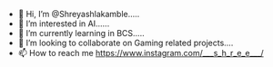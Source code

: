 - 👋 Hi, I’m @Shreyashlakamble.....
- 👀 I’m interested in AI......
- 🌱 I’m currently learning in BCS.....
- 💞️ I’m looking to collaborate on Gaming related projects....
- 📫 How to reach me https://www.instagram.com/___s_h_r_e_e___/

<!---
Shreyashlakamble/Shreyashlakamble is a ✨ special ✨ repository because its `README.md` (this file) appears on your GitHub profile.
You can click the Preview link to take a look at your changes.
--->
